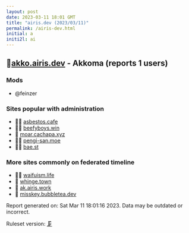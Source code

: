 ```yaml
---
layout: post
date: 2023-03-11 18:01 GMT
title: "airis.dev (2023/03/11)"
permalink: /airis-dev.html
initial: a
initi2l: ai
---
```


## 🦝[akko.airis.dev](https://akko.airis.dev) - Akkoma (reports 1 users)

### Mods
 * @feinzer

### Sites popular with administration

* 🦝🧸 [asbestos.cafe](/asbestos-cafe.html)
* 🦝🧸 [beefyboys.win](/beefyboys-win.html)
* 🐘 [moar.cachapa.xyz](/moar-cachapa-xyz.html)
* 🦝🧸 [pengi-san.moe](/pengi-san-moe.html)
* 🦝🧸 [bae.st](/bae-st.html)

### More sites commonly on federated timeline

* 🦝🧸 [waifuism.life](/waifuism-life.html)
* 🦝 [whinge.town](/whinge-town.html)
* 🐘 [ak.airis.work](/ak-airis-work.html)
* 🐘 [misskey.bubbletea.dev](/misskey-bubbletea-dev.html)

Report generated on: Sat Mar 11 18:01:16 2023. Data may be outdated or incorrect.

Ruleset version: [🗜](/version-clamp)
